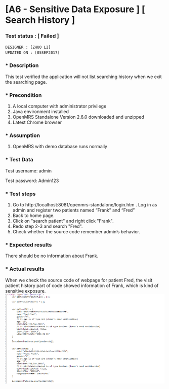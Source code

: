 # [A6 - Sensitive Data Exposure ] [ Search History ]
### Test status : [ Failed ]
`DESIGNER : [ZHUO LI]` <br/>
`UPDATED ON : [05SEP2017]` <br/>

### * Description

This test verified the application will not list searching history when we exit the searching page.


### * Precondition
1. A local computer with administrator privilege
2. Java environment installed
3. OpenMRS Standalone Version 2.6.0 downloaded and unzipped
4. Latest Chrome browser

### * Assumption
1. OpenMRS with demo database runs normally

### * Test Data
Test username: admin

Test password: Admin123

### * Test steps
1. Go to http://localhost:8081/openmrs-standalone/login.htm . Log in as admin and register two patients named “Frank” and “Fred”
2. Back to home page.
3. Click on "search patient" and right click "Frank".
4. Redo step 2-3 and search "Fred".
5. Check whether the source code remember admin’s behavior.

### * Expected results
There should be no information about Frank.

### * Actual results
When we check the source code of webpage for patient Fred, the visit patient history part of code showed information of Frank, which is kind of sensitive exposure.
![alt text](https://github.com/genterist/openMRS-Security/blob/master/1-OWASP-Assesment/Test%20Result/A6_002.PNG)
